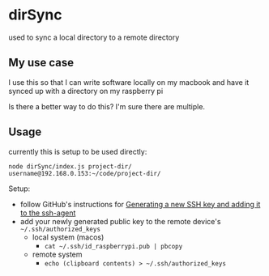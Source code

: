 # dirSync

used to sync a local directory to a remote directory

## My use case

I use this so that I can write software locally on my macbook and have it synced up with a directory on my raspberry pi

Is there a better way to do this? I'm sure there are multiple.

## Usage

currently this is setup to be used directly:

```
node dirSync/index.js project-dir/ username@192.168.0.153:~/code/project-dir/
```

Setup:

- follow GitHub's instructions for [Generating a new SSH key and adding it to the ssh-agent](https://docs.github.com/en/authentication/connecting-to-github-with-ssh/generating-a-new-ssh-key-and-adding-it-to-the-ssh-agent)
- add your newly generated public key to the remote device's `~/.ssh/authorized_keys`
    - local system (macos)
        - `cat ~/.ssh/id_raspberrypi.pub | pbcopy`
    - remote system
        - `echo (clipboard contents) > ~/.ssh/authorized_keys`
